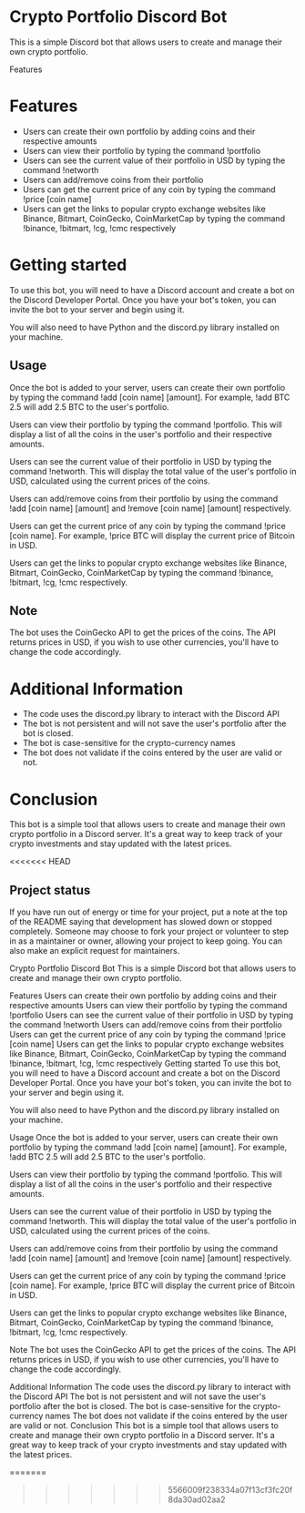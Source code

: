 
# Crypto Portfolio Discord Bot


This is a simple Discord bot that allows users to create and manage their own crypto portfolio.

Features



# Features
- Users can create their own portfolio by adding coins and their respective amounts
- Users can view their portfolio by typing the command !portfolio
- Users can see the current value of their portfolio in USD by typing the command !networth
- Users can add/remove coins from their portfolio
- Users can get the current price of any coin by typing the command !price [coin name]
- Users can get the links to popular crypto exchange websites like Binance, Bitmart, CoinGecko, CoinMarketCap by typing the command !binance, !bitmart, !cg, !cmc respectively

# Getting started
To use this bot, you will need to have a Discord account and create a bot on the Discord Developer Portal. Once you have your bot's token, you can invite the bot to your server and begin using it.

You will also need to have Python and the discord.py library installed on your machine.




## Usage
Once the bot is added to your server, users can create their own portfolio by typing the command !add [coin name] [amount]. For example, !add BTC 2.5 will add 2.5 BTC to the user's portfolio.

Users can view their portfolio by typing the command !portfolio. This will display a list of all the coins in the user's portfolio and their respective amounts.

Users can see the current value of their portfolio in USD by typing the command !networth. This will display the total value of the user's portfolio in USD, calculated using the current prices of the coins.

Users can add/remove coins from their portfolio by using the command !add [coin name] [amount] and !remove [coin name] [amount] respectively.

Users can get the current price of any coin by typing the command !price [coin name]. For example, !price BTC will display the current price of Bitcoin in USD.

Users can get the links to popular crypto exchange websites like Binance, Bitmart, CoinGecko, CoinMarketCap by typing the command !binance, !bitmart, !cg, !cmc respectively.



## Note
The bot uses the CoinGecko API to get the prices of the coins. The API returns prices in USD, if you wish to use other currencies, you'll have to change the code accordingly.






# Additional Information
- The code uses the discord.py library to interact with the Discord API
- The bot is not persistent and will not save the user's portfolio after the bot is closed.
- The bot is case-sensitive for the crypto-currency names
- The bot does not validate if the coins entered by the user are valid or not.

# Conclusion
This bot is a simple tool that allows users to create and manage their own crypto portfolio in a Discord server. It's a great way to keep track of your crypto investments and stay updated with the latest prices.




<<<<<<< HEAD
## Project status
If you have run out of energy or time for your project, put a note at the top of the README saying that development has slowed down or stopped completely. Someone may choose to fork your project or volunteer to step in as a maintainer or owner, allowing your project to keep going. You can also make an explicit request for maintainers.

Crypto Portfolio Discord Bot
This is a simple Discord bot that allows users to create and manage their own crypto portfolio.

Features
Users can create their own portfolio by adding coins and their respective amounts
Users can view their portfolio by typing the command !portfolio
Users can see the current value of their portfolio in USD by typing the command !networth
Users can add/remove coins from their portfolio
Users can get the current price of any coin by typing the command !price [coin name]
Users can get the links to popular crypto exchange websites like Binance, Bitmart, CoinGecko, CoinMarketCap by typing the command !binance, !bitmart, !cg, !cmc respectively
Getting started
To use this bot, you will need to have a Discord account and create a bot on the Discord Developer Portal. Once you have your bot's token, you can invite the bot to your server and begin using it.

You will also need to have Python and the discord.py library installed on your machine.

Usage
Once the bot is added to your server, users can create their own portfolio by typing the command !add [coin name] [amount]. For example, !add BTC 2.5 will add 2.5 BTC to the user's portfolio.

Users can view their portfolio by typing the command !portfolio. This will display a list of all the coins in the user's portfolio and their respective amounts.

Users can see the current value of their portfolio in USD by typing the command !networth. This will display the total value of the user's portfolio in USD, calculated using the current prices of the coins.

Users can add/remove coins from their portfolio by using the command !add [coin name] [amount] and !remove [coin name] [amount] respectively.

Users can get the current price of any coin by typing the command !price [coin name]. For example, !price BTC will display the current price of Bitcoin in USD.

Users can get the links to popular crypto exchange websites like Binance, Bitmart, CoinGecko, CoinMarketCap by typing the command !binance, !bitmart, !cg, !cmc respectively.

Note
The bot uses the CoinGecko API to get the prices of the coins. The API returns prices in USD, if you wish to use other currencies, you'll have to change the code accordingly.

Additional Information
The code uses the discord.py library to interact with the Discord API
The bot is not persistent and will not save the user's portfolio after the bot is closed.
The bot is case-sensitive for the crypto-currency names
The bot does not validate if the coins entered by the user are valid or not.
Conclusion
This bot is a simple tool that allows users to create and manage their own crypto portfolio in a Discord server. It's a great way to keep track of your crypto investments and stay updated with the latest prices.




=======
>>>>>>> 5566009f238334a07f13cf3fc20f8da30ad02aa2
